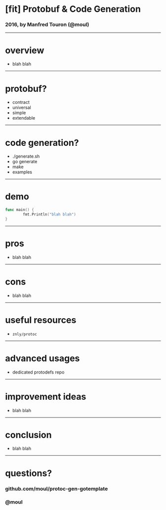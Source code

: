 # [fit] Protobuf & Code Generation

### 2016, by Manfred Touron (@moul)

---

# overview

* blah blah

---

# protobuf?

* contract
* universal
* simple
* extendable

---

# code generation?

* ./generate.sh
* go generate
* make
* examples

---

# demo

```go
func main() {
        fmt.Println("blah blah")
}
```

---

# pros

* blah blah

---

# cons

* blah blah

---

# useful resources

* `znly/protoc`

---

# advanced usages

* dedicated protodefs repo

---

# improvement ideas

* blah blah

---

# conclusion

* blah blah

---

# questions?

### github.com/moul/protoc-gen-gotemplate
### @moul

